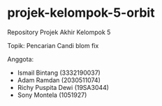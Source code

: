 # projek-kelompok-5-orbit
Repository Projek Akhir Kelompok 5



Topik: Pencarian Candi blom fix


Anggota: 
- Ismail Bintang (3332190037)
- Adam Ramdan (2030511074)
- Richy Puspita Dewi (19SA3044)
- Sony Montela (1051927)
